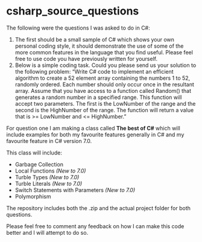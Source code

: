 # csharp_source_questions
The following were the questions I was asked to do in C#: 

1)	The first should be a small sample of C# which shows your own personal coding style, it should demonstrate the use of some of the more common features in the language that you find useful. Please feel free to use code you have previously written for yourself.
2)	Below is a simple coding task. Could you please send us your solution to the following problem:
    “Write C# code to implement an efficient algorithm to create a 52 element array containing the numbers 1 to 52, randomly ordered. Each number should only occur once in the resultant array.
    Assume that you have access to a function called Random() that generates a random number in a specified range. This function will accept two parameters. The first is the LowNumber of the range and the second is the HighNumber of the range. The function will return a value that is >= LowNumber and <= HighNumber.”

For question one I am making a class called **The best of C#** which will include examples for both my favourite features generally in C# and my favourite feature in C# version 7.0.

This class will include: 
+ Garbage Collection
+ Local Functions *(New to 7.0)*
+ Turble Types *(New to 7.0)* 
+ Turble Literals *(New to 7.0)*
+ Switch Statements with Parameters *(New to 7.0)*
+ Polymorphism 

The repository includes both the .zip and the actual project folder for both questions. 

Please feel free to comment any feedback on how I can make this code better and I will attempt to do so. 

